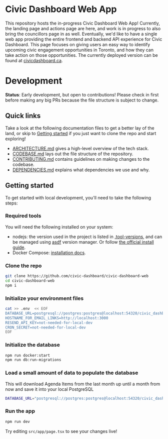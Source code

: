 # Civic Dashboard Web App

This repository hosts the in-progress Civic Dashboard Web App! Currently, the landing page and actions page are here, and work is in progress to also bring the councillors page in as well. Eventually, we'd like to have a single web app providing the entire frontend and backend API experience for Civic Dashboard. This page focuses on giving users an easy way to identify upcoming civic engagement opportunities in Toronto, and how they can take action on those opportunities. The currently deployed version can be found at [civicdashboard.ca](https://civicdashboard.ca).

# Development

**Status**: Early development, but open to contributions! Please check in first before making any big PRs because the file structure is subject to change.

## Quick links

Take a look at the following documentation files to get a better lay of the land, or skip to [Getting started](./README.md#getting-started) if you just want to clone the repo and start exploring!

- [ARCHITECTURE.md](./docs/ARCHITECTURE.md) gives a high-level overview of the tech stack.
- [CODEBASE.md](./docs/CODEBASE.md) lays out the file structure of the repository.
- [CONTRIBUTING.md](./docs/CONTRIBUTING.md) contains guidelines on making changes to the codebase.
- [DEPENDENCIES.md](./docs/DEPENDENCIES.md) explains what dependencies we use and why.

## Getting started

To get started with local development, you'll need to take the following steps:

### Required tools

You will need the following installed on your system:

- nodejs: the version used in the project is listed in [.tool-versions](./.tool-versions), and can be managed using [asdf](https://asdf-vm.com/) version manager. Or follow [the official install guide](https://nodejs.org/en/download).
- Docker Compose: [installation docs](https://docs.docker.com/compose/install/).

### Clone the repo

```sh
git clone https://github.com/civic-dashboard/civic-dashboard-web
cd civic-dashboard-web
npm i
```

### Initialize your environment files

```sh
cat >> .env  << EOF
DATABASE_URL=postgresql://postgres:postgres@localhost:54320/civic_dashboard
HOSTNAME_FOR_EMAIL_LINKS=http://localhost:3000
RESEND_API_KEY=not-needed-for-local-dev
CRON_SECRET=not-needed-for-local-dev
EOF
```

### Initialize the database

```sh
npm run docker:start
npm run db:run-migrations
```

### Load a small amount of data to populate the database

This will download Agenda Items from the last month up until a month from now and save it into your local PostgreSQL

```sh
DATABASE_URL="postgresql://postgres:postgres@localhost:54320/civic_dashboard" npm run tsx src/scripts/updateDatabase.ts
```

### Run the app

```sh
npm run dev
```

Try editing `src/app/page.tsx` to see your changes live!
